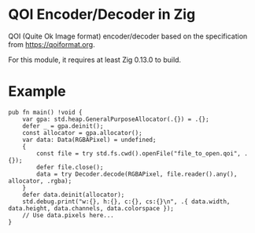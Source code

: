 # QOI Encoder/Decoder in Zig
QOI (Quite Ok Image format) encoder/decoder based on the specification from https://qoiformat.org.

For this module, it requires at least Zig 0.13.0 to build.

# Example
```zig
pub fn main() !void {
    var gpa: std.heap.GeneralPurposeAllocator(.{}) = .{};
    defer _ = gpa.deinit();
    const allocator = gpa.allocator();
    var data: Data(RGBAPixel) = undefined;
    {
        const file = try std.fs.cwd().openFile("file_to_open.qoi", .{});
        defer file.close();
        data = try Decoder.decode(RGBAPixel, file.reader().any(), allocator, .rgba);
    }
    defer data.deinit(allocator);
    std.debug.print("w:{}, h:{}, c:{}, cs:{}\n", .{ data.width, data.height, data.channels, data.colorspace });
    // Use data.pixels here...
}
```